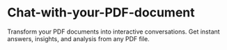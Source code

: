 # Chat-with-your-PDF-document
Transform your PDF documents into interactive conversations. Get instant answers, insights, and analysis from any PDF file.
